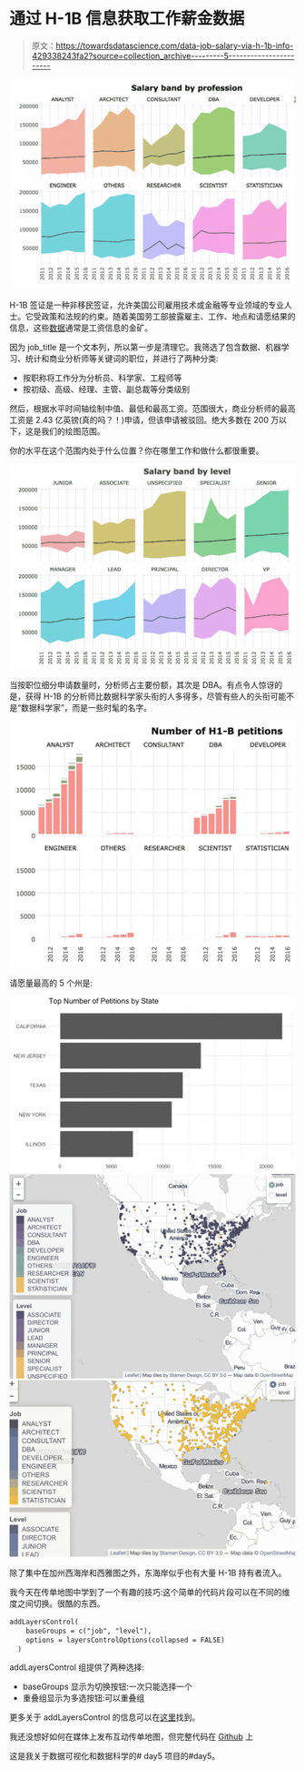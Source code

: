 # 通过 H-1B 信息获取工作薪金数据

> 原文：<https://towardsdatascience.com/data-job-salary-via-h-1b-info-429338243fa2?source=collection_archive---------5----------------------->

![](img/a31b8780aade58f69f06201a6f9c8f29.png)

H-1B 签证是一种非移民签证，允许美国公司雇用技术或金融等专业领域的专业人士。它受政策和法规的约束。随着美国劳工部披露雇主、工作、地点和请愿结果的信息，这些[数据](https://www.kaggle.com/nsharan/h-1b-visa)通常是工资信息的金矿。

因为 job_title 是一个文本列，所以第一步是清理它。我筛选了包含数据、机器学习、统计和商业分析师等关键词的职位，并进行了两种分类:

*   按职称将工作分为分析员、科学家、工程师等
*   按初级、高级、经理、主管、副总裁等分类级别

然后，根据水平时间轴绘制中值、最低和最高工资。范围很大，商业分析师的最高工资是 2.43 亿英镑(真的吗？！)申请，但该申请被驳回。绝大多数在 200 万以下，这是我们的绘图范围。

你的水平在这个范围内处于什么位置？你在哪里工作和做什么都很重要。

![](img/1dcf1266d1f56720cd4ff8e0462614ca.png)

当按职位细分申请数量时，分析师占主要份额，其次是 DBA。有点令人惊讶的是，获得 H-1B 的分析师比数据科学家头衔的人多得多，尽管有些人的头衔可能不是“数据科学家”，而是一些时髦的名字。

![](img/e76275288bdfcf6f69dc3ad63f63dbf1.png)

请愿量最高的 5 个州是:

![](img/ea136ab9185f578e8bee5897694ac4a3.png)![](img/98e08ee7db30869d4b88ba987cc80184.png)![](img/3acb022ba5470f6172c7080de0a6cfaa.png)

除了集中在加州西海岸和西雅图之外，东海岸似乎也有大量 H-1B 持有者流入。

我今天在传单地图中学到了一个有趣的技巧:这个简单的代码片段可以在不同的维度之间切换。很酷的东西。

```
addLayersControl(
    baseGroups = c("job", "level"),
    options = layersControlOptions(collapsed = FALSE)
  )
```

addLayersControl 组提供了两种选择:

*   baseGroups 显示为切换按钮:一次只能选择一个
*   重叠组显示为多选按钮:可以重叠组

更多关于 addLayersControl 的信息可以在[这里](https://rstudio.github.io/leaflet/showhide.html)找到。

我还没想好如何在媒体上发布互动传单地图，但完整代码在 [Github](https://github.com/yanhann10/Kaggle_Dataset/blob/master/H1B/H1B.Rmd) 上

这是我关于数据可视化和数据科学的# day5 项目的#day5。